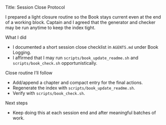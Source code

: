 Title: Session Close Protocol

I prepared a light closure routine so the Book stays current even at the end of a working block. Captain and I agreed that the generator and checker may be run anytime to keep the index tight.

What I did
- I documented a short session close checklist in `AGENTS.md` under Book Logging.
- I affirmed that I may run `scripts/book_update_readme.sh` and `scripts/book_check.sh` opportunistically.

Close routine I’ll follow
- Add/append a chapter and compact entry for the final actions.
- Regenerate the index with `scripts/book_update_readme.sh`.
- Verify with `scripts/book_check.sh`.

Next steps
- Keep doing this at each session end and after meaningful batches of work.

